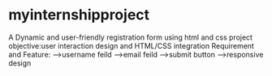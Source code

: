 # myinternshipproject
A Dynamic and user-friendly registration form using html and css 
project objective:user interaction design and HTML/CSS integration
Requirement and Feature:
-->username feild
-->email feild
-->submit button
-->responsive design
